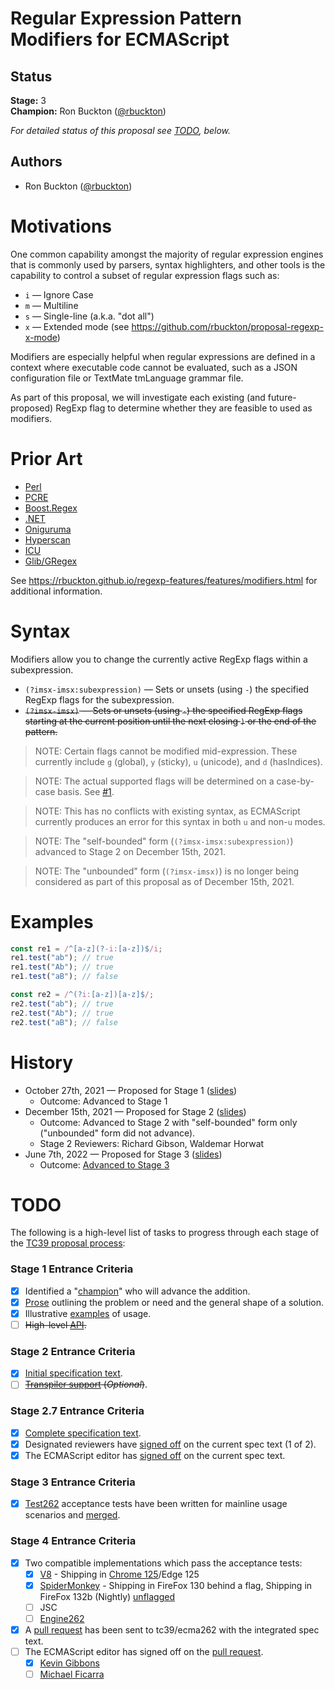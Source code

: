 <!--#region:intro-->
# Regular Expression Pattern Modifiers for ECMAScript

<!--#endregion:intro-->

<!--#region:status-->
## Status

**Stage:** 3  
**Champion:** Ron Buckton ([@rbuckton](https://github.com/rbuckton))  

_For detailed status of this proposal see [TODO](#todo), below._  
<!--#endregion:status-->

<!--#region:authors-->
## Authors

* Ron Buckton ([@rbuckton](https://github.com/rbuckton))  
<!--#endregion:authors-->

<!--#region:motivations-->
# Motivations

One common capability amongst the majority of regular expression engines that
is commonly used by parsers, syntax highlighters, and other tools is the capability to
control a subset of regular expression flags such as:

- `i` &mdash; Ignore Case
- `m` &mdash; Multiline
- `s` &mdash; Single-line (a.k.a. "dot all")
- `x` &mdash; Extended mode (see https://github.com/rbuckton/proposal-regexp-x-mode)

Modifiers are especially helpful when regular expressions are defined in a context
where executable code cannot be evaluated, such as a JSON configuration file or 
TextMate tmLanguage grammar file.

As part of this proposal, we will investigate each existing (and future-proposed) RegExp flag
to determine whether they are feasible to used as modifiers.

<!--#endregion:motivations-->

<!--#region:prior-art-->
# Prior Art 

* [Perl](https://rbuckton.github.io/regexp-features/engines/perl.html#feature-modifiers)  
* [PCRE](https://rbuckton.github.io/regexp-features/engines/pcre.html#feature-modifiers)  
* [Boost.Regex](https://rbuckton.github.io/regexp-features/engines/boost.regex.html#feature-modifiers)  
* [.NET](https://rbuckton.github.io/regexp-features/engines/dotnet.html#feature-modifiers)  
* [Oniguruma](https://rbuckton.github.io/regexp-features/engines/oniguruma.html#feature-modifiers)  
* [Hyperscan](https://rbuckton.github.io/regexp-features/engines/hyperscan.html#feature-modifiers)  
* [ICU](https://rbuckton.github.io/regexp-features/engines/icu.html#feature-modifiers)  
* [Glib/GRegex](https://rbuckton.github.io/regexp-features/engines/glib-gregex.html#feature-modifiers)  

See https://rbuckton.github.io/regexp-features/features/modifiers.html for additional information.
<!--#endregion:prior-art-->

<!--#region:syntax-->
# Syntax

Modifiers allow you to change the currently active RegExp flags within a subexpression.

- `(?imsx-imsx:subexpression)` &mdash; Sets or unsets (using `-`) the specified RegExp flags for the subexpression.
- ~~`(?imsx-imsx)` &mdash; Sets or unsets (using `-`) the specified RegExp flags starting at the current position until the next closing `)` or the end of the pattern.~~

> NOTE: Certain flags cannot be modified mid-expression. These currently include `g` (global), `y` (sticky), `u` (unicode), and `d` (hasIndices).

> NOTE: The actual supported flags will be determined on a case-by-case basis. See [#1](https://github.com/tc39/proposal-regexp-modifiers/issues/1).

> NOTE: This has no conflicts with existing syntax, as ECMAScript currently produces an error for this syntax in both `u` and non-`u` modes.

> NOTE: The "self-bounded" form (`(?imsx-imsx:subexpression)`) advanced to Stage 2 on December 15th, 2021.

> NOTE: The "unbounded" form (`(?imsx-imsx)`) is no longer being considered as part of this proposal as of December 15th, 2021.

<!--#endregion:syntax-->

<!--#region:semantics-->
<!-- # Semantics -->


<!--#endregion:semantics-->

<!--#region:examples-->
# Examples

```js
const re1 = /^[a-z](?-i:[a-z])$/i;
re1.test("ab"); // true
re1.test("Ab"); // true
re1.test("aB"); // false

const re2 = /^(?i:[a-z])[a-z]$/;
re2.test("ab"); // true
re2.test("Ab"); // true
re2.test("aB"); // false
```

<!--#endregion:examples-->

<!--#region:api-->
<!--
# API

> TODO: Provide description of High-level API.
-->
<!--#endregion:api-->

<!--#region:grammar-->
<!-- # Grammar

```grammarkdown
``` -->
<!--#endregion:grammar-->

<!--#region:references-->
<!-- # References

> TODO: Provide links to other specifications, etc.

* [Title](url)   -->
<!--#endregion:references-->

# History

- October 27th, 2021 &mdash; Proposed for Stage 1 ([slides](https://1drv.ms/p/s!AjgWTO11Fk-Tkfl7c6yR-2P8T4gn0w?e=cvaUL2))
  - Outcome: Advanced to Stage 1
- December 15th, 2021 &mdash; Proposed for Stage 2 ([slides](https://1drv.ms/p/s!AjgWTO11Fk-Tkfs3yIyrh3hZ2k6PCQ?e=Yodx4H))
  - Outcome: Advanced to Stage 2 with "self-bounded" form only ("unbounded" form did not advance).
  - Stage 2 Reviewers: Richard Gibson, Waldemar Horwat
- June 7th, 2022 &mdash; Proposed for Stage 3 ([slides](https://1drv.ms/p/s!AjgWTO11Fk-Tkf5daRnRsxu8BY5Nsg?e=UKVf8W))
  - Outcome: [Advanced to Stage 3](https://github.com/tc39/notes/blob/31edb829db604fdb0255b21238b20898b66cee41/meetings/2022-06/jun-07.md)

<!--#region:todo-->
# TODO

The following is a high-level list of tasks to progress through each stage of the [TC39 proposal process](https://tc39.github.io/process-document/):

### Stage 1 Entrance Criteria

* [x] Identified a "[champion][Champion]" who will advance the addition.  
* [x] [Prose][Prose] outlining the problem or need and the general shape of a solution.  
* [x] Illustrative [examples][Examples] of usage.  
* [ ] ~~High-level [API][API].~~  

### Stage 2 Entrance Criteria

* [x] [Initial specification text][Specification].  
* [ ] ~~[Transpiler support][Transpiler] (_Optional_)~~.  

### Stage 2.7 Entrance Criteria

* [x] [Complete specification text][Specification].  
* [x] Designated reviewers have [signed off][Stage3ReviewerSignOff] on the current spec text (1 of 2).  
* [x] The ECMAScript editor has [signed off][Stage3EditorSignOff] on the current spec text.  

### Stage 3 Entrance Criteria

* [x] [Test262](https://github.com/tc39/test262) acceptance tests have been written for mainline usage scenarios and [merged][Test262PullRequest].  

### Stage 4 Entrance Criteria

* [x] Two compatible implementations which pass the acceptance tests:  
  * [X] [V8][Implementation1] - Shipping in [Chrome 125](https://developer.chrome.com/release-notes/125)/Edge 125
  * [x] [SpiderMonkey][Implementation2] - Shipping in FireFox 130 behind a flag, Shipping in FireFox 132b (Nightly) [unflagged](https://bugzilla.mozilla.org/show_bug.cgi?id=1913752)
  * [ ] JSC  
  * [ ] [Engine262](https://github.com/engine262/engine262/pull/229)  
* [x] A [pull request][Ecma262PullRequest] has been sent to tc39/ecma262 with the integrated spec text.  
* [ ] The ECMAScript editor has signed off on the [pull request][Ecma262PullRequest].  
  * [x] [Kevin Gibbons](https://github.com/tc39/ecma262/pull/3221#pullrequestreview-1735554031)  
  * [ ] [Michael Ficarra](https://github.com/tc39/ecma262/pull/3221#pullrequestreview-1784954743)  
<!--#endregion:todo-->

<!-- The following links are used throughout the README: -->

[Process]: https://tc39.es/process-document/
[Proposals]: https://github.com/tc39/proposals/
[Grammarkdown]: http://github.com/rbuckton/grammarkdown#readme
[Champion]: #status
[Prose]: #motivations
[Examples]: #examples
[API]: #api
[Specification]: https://rbuckton.github.io/proposal-regexp-modifiers

[Transpiler]: #todo
[Stage3ReviewerSignOff]: #todo
[Stage3EditorSignOff]: #todo
[Test262PullRequest]: https://github.com/tc39/test262/pull/3960
[Implementation1]: https://bugs.chromium.org/p/v8/issues/detail?id=12956
[Implementation2]: https://bugzilla.mozilla.org/show_bug.cgi?id=1899813
[Ecma262PullRequest]: https://github.com/tc39/ecma262/pull/3221
